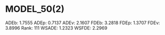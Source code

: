 # MODEL_50(2)

ADEb: 1.7555
ADEp: 0.7137
ADEv: 2.1607
FDEb: 3.2818
FDEp: 1.3707
FDEv: 3.8996
Rank: 111
WSADE: 1.2323
WSFDE: 2.2969